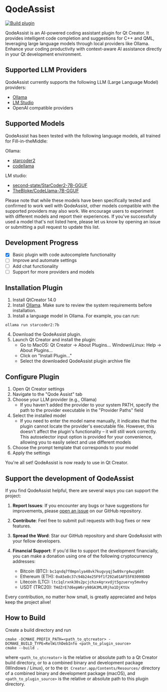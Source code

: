 # QodeAssist
[![Build plugin](https://github.com/Palm1r/QodeAssist/actions/workflows/build_cmake.yml/badge.svg?branch=main)](https://github.com/Palm1r/QodeAssist/actions/workflows/build_cmake.yml)

QodeAssist is an AI-powered coding assistant plugin for Qt Creator. It provides intelligent code completion and suggestions for C++ and QML, leveraging large language models through local providers like Ollama. Enhance your coding productivity with context-aware AI assistance directly in your Qt development environment.

## Supported LLM Providers
QodeAssist currently supports the following LLM (Large Language Model) providers:
- [Ollama](https://ollama.com)
- [LM Studio](https://lmstudio.ai)
- OpenAI compatible providers

## Supported Models
QodeAssist has been tested with the following language models, all trained for Fill-in-theMiddle:

Ollama:
- [starcoder2](https://ollama.com/library/starcoder2)
- [codellama](https://ollama.com/library/codellama)

LM studio:
- [second-state/StarCoder2-7B-GGUF](https://huggingface.co/second-state/StarCoder2-7B-GGUF)
- [TheBloke/CodeLlama-7B-GGUF](https://huggingface.co/TheBloke/CodeLlama-7B-GGUF)

Please note that while these models have been specifically tested and confirmed to work well with QodeAssist, other models compatible with the supported providers may also work. We encourage users to experiment with different models and report their experiences.
If you've successfully used a model that's not listed here, please let us know by opening an issue or submitting a pull request to update this list.

## Development Progress

- [x] Basic plugin with code autocomplete functionality
- [ ] Improve and automate settings
- [ ] Add chat functionality
- [ ] Support for more providers and models

## Installation Plugin

1. Install QtCreator 14.0
2. Install [Ollama](https://ollama.com). Make sure to review the system requirements before installation.
3. Install a language model in Ollama. For example, you can run:
```
ollama run starcoder2:7b
```
4. Download the QodeAssist plugin.
5. Launch Qt Creator and install the plugin:
   - Go to MacOS: Qt Creator -> About Plugins...
           Windows\Linux: Help -> About Plugins...
   - Click on "Install Plugin..."
   - Select the downloaded QodeAssist plugin archive file

## Configure Plugin

1. Open Qt Creator settings
2. Navigate to the "Qode Assist" tab
3. Choose your LLM provider (e.g., Ollama)
   - If you haven't added the provider to your system PATH, specify the path to the provider executable in the "Provider Paths" field
4. Select the installed model
   - If you need to enter the model name manually, it indicates that the plugin cannot locate the provider's executable file. However, this doesn't affect the plugin's functionality – it will still work correctly. This autoselector input option is provided for your convenience, allowing you to easily select and use different models
5. Choose the prompt template that corresponds to your model
6. Apply the settings

You're all set! QodeAssist is now ready to use in Qt Creator.

## Support the development of QodeAssist
If you find QodeAssist helpful, there are several ways you can support the project:

1. **Report Issues**: If you encounter any bugs or have suggestions for improvements, please [open an issue](https://github.com/Palm1r/qodeassist/issues) on our GitHub repository.

2. **Contribute**: Feel free to submit pull requests with bug fixes or new features.

3. **Spread the Word**: Star our GitHub repository and share QodeAssist with your fellow developers.

4. **Financial Support**: If you'd like to support the development financially, you can make a donation using one of the following cryptocurrency addresses:

   - Bitcoin (BTC): `bc1qndq7f0mpnlya48vk7kugvyqj5w89xrg4wzg68t`
   - Ethereum (ETH): `0xA5e8c37c94b24e25F9f1f292a01AF55F03099D8D`
   - Litecoin (LTC): `ltc1qlrxnk30s2pcjchzx4qrxvdjt5gzuervy5mv0vy`
   - USDT (TRC20): `THdZrE7d6epW6ry98GA3MLXRjha1DjKtUx`

Every contribution, no matter how small, is greatly appreciated and helps keep the project alive!

## How to Build

Create a build directory and run

    cmake -DCMAKE_PREFIX_PATH=<path_to_qtcreator> -DCMAKE_BUILD_TYPE=RelWithDebInfo <path_to_plugin_source>
    cmake --build .

where `<path_to_qtcreator>` is the relative or absolute path to a Qt Creator build directory, or to a
combined binary and development package (Windows / Linux), or to the `Qt Creator.app/Contents/Resources/`
directory of a combined binary and development package (macOS), and `<path_to_plugin_source>` is the
relative or absolute path to this plugin directory.
